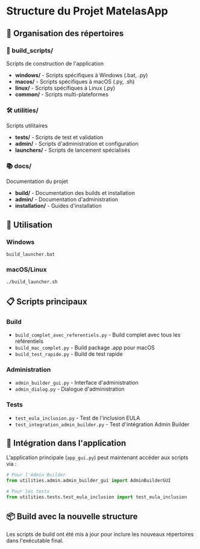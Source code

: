 # Structure du Projet MatelasApp

## 📁 Organisation des répertoires

### 🔨 build_scripts/
Scripts de construction de l'application

- **windows/** - Scripts spécifiques à Windows (.bat, .py)
- **macos/** - Scripts spécifiques à macOS (.py, .sh)
- **linux/** - Scripts spécifiques à Linux (.py)
- **common/** - Scripts multi-plateformes

### 🛠️ utilities/
Scripts utilitaires

- **tests/** - Scripts de test et validation
- **admin/** - Scripts d'administration et configuration
- **launchers/** - Scripts de lancement spécialisés

### 📚 docs/
Documentation du projet

- **build/** - Documentation des builds et installation
- **admin/** - Documentation d'administration
- **installation/** - Guides d'installation

## 🚀 Utilisation

### Windows
```batch
build_launcher.bat
```

### macOS/Linux
```bash
./build_launcher.sh
```

## 📋 Scripts principaux

### Build
- `build_complet_avec_referentiels.py` - Build complet avec tous les référentiels
- `build_mac_complet.py` - Build package .app pour macOS
- `build_test_rapide.py` - Build de test rapide

### Administration
- `admin_builder_gui.py` - Interface d'administration
- `admin_dialog.py` - Dialogue d'administration

### Tests
- `test_eula_inclusion.py` - Test de l'inclusion EULA
- `test_integration_admin_builder.py` - Test d'intégration Admin Builder

## 🔧 Intégration dans l'application

L'application principale (`app_gui.py`) peut maintenant accéder aux scripts via :

```python
# Pour l'Admin Builder
from utilities.admin.admin_builder_gui import AdminBuilderGUI

# Pour les tests
from utilities.tests.test_eula_inclusion import test_eula_inclusion
```

## 📦 Build avec la nouvelle structure

Les scripts de build ont été mis à jour pour inclure les nouveaux répertoires dans l'exécutable final.
